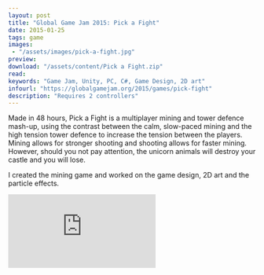 ```yaml
---
layout: post
title: "Global Game Jam 2015: Pick a Fight"
date: 2015-01-25
tags: game
images:
 - "/assets/images/pick-a-fight.jpg"
preview:
download: "/assets/content/Pick a Fight.zip"
read:
keywords: "Game Jam, Unity, PC, C#, Game Design, 2D art"
infourl: "https://globalgamejam.org/2015/games/pick-fight"
description: "Requires 2 controllers"
---
```


Made in 48 hours, Pick a Fight is a multiplayer mining and tower defence mash-up, using the contrast between the calm, slow-paced mining and the high tension tower defence to increase the tension between the players. Mining allows for stronger shooting and shooting allows for faster mining. However, should you not pay attention, the unicorn animals will destroy your castle and you will lose.

I created the mining game and worked on the game design, 2D art and the particle effects.

<div class="video-container">
  <iframe class="video" src="https://www.youtube.com/embed/n9qoK_VIZ3w" frameborder="0" allow="autoplay; encrypted-media" allowfullscreen></iframe>
</div>